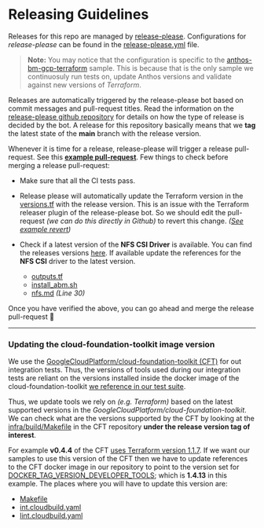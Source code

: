 # Releasing Guidelines

Releases for this repo are managed by [release-please](https://github.com/googleapis/release-please). Configurations for *release-please* can be found in the [release-please.yml](.github/release-please.yml) file.

> **Note:** You may notice that the configuration is specific to the
> [anthos-bm-gcp-terraform](/anthos-bm-gcp-terraform) sample. This is because
> that is the only sample we continuosuly run tests on, update Anthos versions
> and validate against new versions of _Terraform_.

Releases are automatically triggered by the release-please bot based on commit
messages and pull-request titles. Read the information on the
[release-please github repository](https://github.com/googleapis/release-please#how-should-i-write-my-commits) for details on how the type of
release is decided by the bot. A release for this repository basically means
that we **tag** the latest state of the **main** branch with the release
version.

Whenever it is time for a release, release-please will trigger a release
pull-request. See this [**example pull-request**](https://github.com/GoogleCloudPlatform/anthos-samples/pull/302). Few things to check before merging
a release pull-request:

- Make sure that all the CI tests pass.

- Release please will automatically update the Terraform version in the
  [versions.tf](/anthos-bm-gcp-terraform/versions.tf) with the release version.
  This is an issue with the Terraform releaser plugin of the release-please bot.
  So we should edit the pull-request _(we can do this directly in Github)_ to
  revert this change. _([See example revert](https://github.com/GoogleCloudPlatform/anthos-samples/pull/302/commits/e4329bcdc074501957904e357e3b889b7d9056f9))_
- Check if a latest version of the **NFS CSI Driver** is available. You can find
  the releases versions [here](https://github.com/kubernetes-csi/csi-driver-nfs/releases/tag/v4.0.0).
  If available update the references for the **NFS CSI** driver to the latest
  version.
    - [outputs.tf](/anthos-bm-gcp-terraform/outputs.tf#L47)
    - [install_abm.sh](/anthos-bm-gcp-terraform/resources/install_abm.sh#L49)
    - [nfs.md](/anthos-bm-gcp-terraform/docs/nfs.md) _(Line 30)_

Once you have verified the above, you can go ahead and merge the release
pull-request 🚀

---
### Updating the cloud-foundation-toolkit image version

We use the [GoogleCloudPlatform/cloud-foundation-toolkit (CFT)](https://github.com/GoogleCloudPlatform/cloud-foundation-toolkit) for out integration tests. Thus, the versions of tools
used during our integration tests are reliant on the versions installed inside
the docker image of the cloud-foundation-toolkit
[we reference in our test suite](/Makefile#L23).

Thus, we update tools we rely on _(e.g. Terraform)_ based on the latest
supported versions in the _GoogleCloudPlatform/cloud-foundation-toolkit_. We can
check what are the versions supported by the CFT by looking at the
[infra/build/Makefile](https://github.com/GoogleCloudPlatform/cloud-foundation-toolkit/blob/v0.4.4/infra/build/Makefile) in the CFT repository
**under the release version tag of interest**.

For example **v0.4.4** of the CFT [uses Terraform version 1.1.7](https://github.com/GoogleCloudPlatform/cloud-foundation-toolkit/blob/v0.4.4/infra/build/Makefile#L16).
If we want our samples to use this version of the CFT then we have to update
references to the CFT docker image in our repository to point to the version
set for [DOCKER_TAG_VERSION_DEVELOPER_TOOLS](https://github.com/GoogleCloudPlatform/cloud-foundation-toolkit/blob/v0.4.4/infra/build/Makefile#L35); which is
**1.4.13** in this example. The places where you will have to update this
version are:
- [Makefile](/Makefile#L23)
- [int.cloudbuild.yaml](/build/int.cloudbuild.yaml#L67)
- [lint.cloudbuild.yaml](/build/lint.cloudbuild.yaml#L27)
